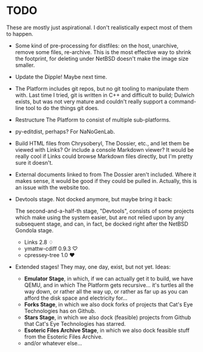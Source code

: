 TODO
====

These are mostly just aspirational.  I don't realistically expect most
of them to happen.

*   Some kind of pre-processing for distfiles: on the host, unarchive,
    remove some files, re-archive.  This is the most effective way to
    shrink the footprint, for deleting under NetBSD doesn't make the
    image size smaller.
*   Update the Dipple!  Maybe next time.
*   The Platform includes git repos, but no git tooling to manipulate
    them with.  Last time I tried, git is written in C++ and difficult
    to build; Dulwich exists, but was not very mature and couldn't
    really support a command-line tool to do the things git does.
*   Restructure The Platform to consist of multiple sub-platforms.
*   py-editdist, perhaps?  For NaNoGenLab.
*   Build HTML files from Chrysoberyl, The Dossier, etc., and let them be
    viewed with Links?  Or include a console Markdown viewer?  It would be
    really cool if Links could browse Markdown files directly, but I'm
    pretty sure it doesn't.
*   External documents linked to from The Dossier aren't included.
    Where it makes sense, it would be good if they could be pulled in.
    Actually, this is an issue with the website too.
*   Devtools stage.  Not docked anymore, but maybe bring it back:
    
    The second-and-a-half-th stage, "Devtools", consists of some projects
    which make using the system easier, but are not relied upon by any
    subsequent stage, and can, in fact, be docked right after the
    NetBSD Gondola stage.
    
    *   Links 2.8 ♢
    *   ymattw-cdiff 0.9.3 ♡
    *   cpressey-tree 1.0 ♥
*   Extended stages!  They may, one day, exist, but not yet.  Ideas:
    *   **Emulator Stage**, in which, if we can actually get it to build,
        we have QEMU, and in which The Platform gets recursive... it's
        turtles all the way down, or rather all the way up, or rather as
        far up as you can afford the disk space and electricity for...
    *   **Forks Stage**, in which we also dock forks of projects that
        Cat's Eye Technologies has on Github.
    *   **Stars Stage**, in which we also dock (feasible) projects from
        Github that Cat's Eye Technologies has starred.
    *   **Esoteric Files Archive Stage**, in which we also dock feasible
        stuff from the Esoteric Files Archive.
    *   and/or whatever else...
